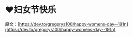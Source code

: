# ❤️妇女节快乐

原文：[https://dev.to/gregorys100/happy-womens-day--191n](https://dev.to/gregorys100/happy-womens-day--191n)
